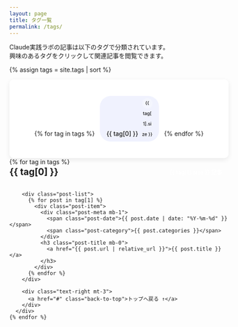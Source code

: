 ```yaml
---
layout: page
title: タグ一覧
permalink: /tags/
---
```


<div class="tags-page">
  <p class="lead text-center mb-4">Claude実践ラボの記事は以下のタグで分類されています。<br>興味のあるタグをクリックして関連記事を閲覧できます。</p>

  {% assign tags = site.tags | sort %}
  <div class="tag-cloud mb-5">
    {% for tag in tags %}
      <a href="#{{ tag[0] | slugify }}" class="tag-cloud-item" style="font-size: {{ tag[1].size | times: 4 | plus: 80 }}%">
        {{ tag[0] }} <span class="tag-count">{{ tag[1].size }}</span>
      </a>
    {% endfor %}
  </div>

  <div class="tag-details">
    {% for tag in tags %}
      <div class="tag-section mb-5" id="{{ tag[0] | slugify }}">
        <div class="tag-header">
          <h2 class="mb-4">{{ tag[0] }}</h2>
          <span class="tag-pill">{{ tag[1].size }} 記事</span>
        </div>
        
        <div class="post-list">
          {% for post in tag[1] %}
            <div class="post-item">
              <div class="post-meta mb-1">
                <span class="post-date">{{ post.date | date: "%Y-%m-%d" }}</span>
                <span class="post-category">{{ post.categories }}</span>
              </div>
              <h3 class="post-title mb-0">
                <a href="{{ post.url | relative_url }}">{{ post.title }}</a>
              </h3>
            </div>
          {% endfor %}
        </div>
        
        <div class="text-right mt-3">
          <a href="#" class="back-to-top">トップへ戻る ↑</a>
        </div>
      </div>
    {% endfor %}
  </div>
</div>

<style>
  .tags-page .lead {
    color: var(--medium-text);
    max-width: 700px;
    margin-left: auto;
    margin-right: auto;
  }
  
  .tag-cloud {
    text-align: center;
    padding: 30px;
    background-color: #fff;
    border-radius: 10px;
    box-shadow: 0 4px 12px rgba(0, 0, 0, 0.08);
  }
  
  .tag-cloud-item {
    display: inline-block;
    margin: 8px;
    padding: 5px 15px;
    background-color: rgba(67, 97, 238, 0.08);
    border-radius: 25px;
    text-decoration: none;
    color: var(--primary-color);
    font-weight: 500;
    transition: all 0.2s ease;
    line-height: 1.8;
  }
  
  .tag-cloud-item:hover {
    background-color: var(--primary-color);
    color: #fff;
    text-decoration: none;
    transform: translateY(-3px);
  }
  
  .tag-count {
    display: inline-block;
    background-color: rgba(255, 255, 255, 0.3);
    color: inherit;
    width: 24px;
    height: 24px;
    line-height: 24px;
    text-align: center;
    border-radius: 50%;
    font-size: 0.75em;
    margin-left: 5px;
  }
  
  .tag-header {
    display: flex;
    align-items: center;
    margin-bottom: 20px;
    padding-bottom: 10px;
    border-bottom: 2px solid var(--primary-color);
  }
  
  .tag-header h2 {
    margin: 0;
    padding: 0;
    border: none;
    flex-grow: 1;
  }
  
  .tag-pill {
    background-color: var(--primary-color);
    color: white;
    padding: 5px 15px;
    border-radius: 20px;
    font-size: 0.9em;
    font-weight: 600;
  }
  
  .post-list {
    display: grid;
    grid-template-columns: repeat(auto-fill, minmax(300px, 1fr));
    gap: 20px;
  }
  
  .post-item {
    background-color: #fff;
    border-radius: 10px;
    padding: 20px;
    box-shadow: 0 2px 8px rgba(0, 0, 0, 0.05);
    transition: transform 0.2s ease, box-shadow 0.2s ease;
  }
  
  .post-item:hover {
    transform: translateY(-3px);
    box-shadow: 0 8px 15px rgba(0, 0, 0, 0.1);
  }
  
  .post-title {
    font-size: 1.1em;
    line-height: 1.4;
  }
  
  .post-title a {
    color: var(--dark-text);
    text-decoration: none;
  }
  
  .post-title a:hover {
    color: var(--primary-color);
  }
  
  .post-date {
    color: var(--light-text);
    font-size: 0.9em;
    margin-right: 10px;
  }
  
  .post-category {
    background-color: rgba(67, 97, 238, 0.1);
    color: var(--primary-color);
    padding: 3px 10px;
    border-radius: 15px;
    font-size: 0.85em;
    font-weight: 500;
  }
  
  .back-to-top {
    display: inline-block;
    padding: 5px 15px;
    border-radius: 20px;
    background-color: var(--light-bg);
    color: var(--medium-text);
    font-size: 0.9em;
    transition: all 0.2s ease;
  }
  
  .back-to-top:hover {
    background-color: var(--border-color);
    text-decoration: none;
  }
  
  @media (max-width: 768px) {
    .post-list {
      grid-template-columns: 1fr;
    }
    
    .tag-header {
      flex-direction: column;
      align-items: flex-start;
    }
    
    .tag-pill {
      margin-top: 10px;
    }
  }
</style>
